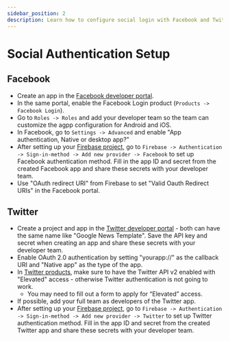```yaml
---
sidebar_position: 2
description: Learn how to configure social login with Facebook and Twitter.
---
```


# Social Authentication Setup

## Facebook

- Create an app in the [Facebook developer portal](https://developers.facebook.com/apps/).
- In the same portal, enable the Facebook Login product (`Products -> Facebook Login`).
- Go to `Roles -> Roles` and add your developer team so the team can customize the agpp configuration for Android and iOS.
- In Facebook, go to `Settings -> Advanced` and enable "App authentication, Native or desktop app?"
- After setting up your [Firebase project](#firebase), go to `Firebase -> Authentication -> Sign-in-method -> Add new provider -> Facebook` to set up Facebook authentication method. Fill in the app ID and secret from the created Facebook app and share these secrets with your developer team.
- Use "OAuth redirect URI" from Firebase to set "Valid Oauth Redirect URIs" in the Facebook portal.

## Twitter

- Create a project and app in the [Twitter developer portal](https://developer.twitter.com/) - both can have the same name like "Google News Template". Save the API key and secret when creating an app and share these secrets with your developer team.
- Enable OAuth 2.0 authentication by setting "yourapp://" as the callback URI and "Native app" as the type of the app.
- In [Twitter products](https://developer.twitter.com/en/portal/products), make sure to have the Twitter API v2 enabled with "Elevated" access - otherwise Twitter authentication is not going to work.
  - You may need to fill out a form to apply for “Elevated” access.
- If possible, add your full team as developers of the Twitter app.
- After setting up your [Firebase project](#firebase), go to `Firebase -> Authentication -> Sign-in-method -> Add new provider -> Twitter` to set up Twitter authentication method. Fill in the app ID and secret from the created Twitter app and share these secrets with your developer team.
